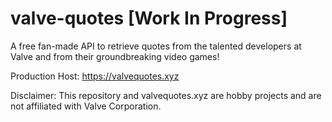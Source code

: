 # valve-quotes [Work In Progress]
A free fan-made API to retrieve quotes from the talented developers at Valve and from their groundbreaking video games! 

Production Host: https://valvequotes.xyz

Disclaimer: This repository and valvequotes.xyz are hobby projects and are not affiliated with Valve Corporation. 
